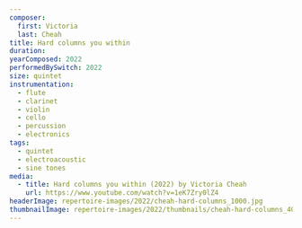 ```yaml
---
composer:
  first: Victoria
  last: Cheah
title: Hard columns you within
duration:
yearComposed: 2022
performedBySwitch: 2022
size: quintet
instrumentation:
  - flute
  - clarinet
  - violin
  - cello
  - percussion
  - electronics
tags:
  - quintet
  - electroacoustic
  - sine tones
media:
  - title: Hard columns you within (2022) by Victoria Cheah
    url: https://www.youtube.com/watch?v=1eK7Zry0lZ4
headerImage: repertoire-images/2022/cheah-hard-columns_1000.jpg
thumbnailImage: repertoire-images/2022/thumbnails/cheah-hard-columns_400x200.jpg
---
```

